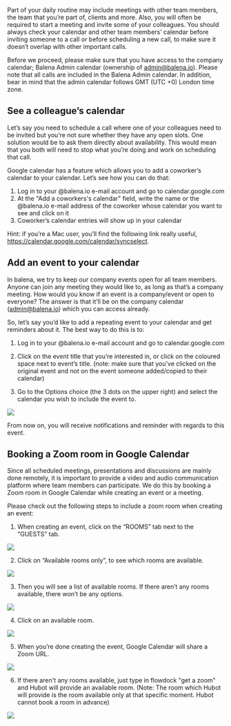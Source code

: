 Part of your daily routine may include meetings with other team members, the team that you’re part of, clients and more. Also, you will often be required to start a meeting and invite some of your colleagues. You should always check your calendar and other team members’ calendar before inviting someone to a call or before scheduling a new call, to make sure it doesn’t overlap with other important calls. 

Before we proceed, please make sure that you have access to the company calendar; Balena Admin calendar (ownership of admin@balena.io). Please note that all calls are included in the Balena Admin calendar. In addition, bear in mind that the admin calendar follows GMT (UTC +0) London time zone.

## See a colleague’s calendar
Let’s say you need to schedule a call where one of your colleagues need to be invited but you’re not sure whether they have any open slots. One solution would be to ask them directly about availability. This would mean that you both will need to stop what you’re doing and work on scheduling that call.

Google calendar has a feature which allows you to add a coworker’s calendar to your calendar. Let’s see how you can do that:

1. Log in to your @balena.io e-mail account and go to calendar.google.com
1. At the "Add a coworkers's calendar" field, write the name or the @balena.io e-mail address of the coworker whose calendar you want to see and click on it
1. Coworker’s calendar entries will show up in your calendar

Hint: if you’re a Mac user, you’ll find the following link really useful, https://calendar.google.com/calendar/syncselect.

## Add an event to your calendar
In balena, we try to keep our company events open for all team members. Anyone can join any meeting they would like to, as long as that’s a company meeting. How would you know if an event is a company/event or open to everyone? The answer is that it’ll be on the company calendar (admin@balena.io) which you can access already. 

So, let’s say you’d like to add a repeating event to your calendar and get reminders about it. The best way to do this is to:

1. Log in to your @balena.io e-mail account and go to calendar.google.com
1. Click on the event title that you’re interested in, or click on the coloured space next to event’s title. (note: make sure that you've clicked on the original event and not on the event someone added/copied to their calendar)

3. Go to the Options choice (the 3 dots on the upper right) and select the calendar you wish to include the event to.

![](http://i67.tinypic.com/b3rhmt.png)

From now on, you will receive notifications and reminder with regards to this event.

## Booking a Zoom room in Google Calendar

Since all scheduled meetings, presentations and discussions are mainly done remotely, it is important to provide a video and audio communication platform where team members can participate. We do this by booking a Zoom room in Google Calendar while creating an event or a meeting.

Please check out the following steps to include a zoom room when creating an event:

1. When creating an event, click on the “ROOMS” tab next to the “GUESTS” tab.

![](http://i67.tinypic.com/2ykky1i.png)

2. Click on “Available rooms only”, to see which rooms are available. 

![](http://i68.tinypic.com/k3ugm1.png)

3. Then you will see a list of available rooms. If there aren’t any rooms available, there won’t be any options.

![](http://i67.tinypic.com/1okr39.png)

4. Click on an available room.

![](http://i66.tinypic.com/2ltqznr.png)

5. When you’re done creating the event, Google Calendar will share a Zoom URL.

![](http://i65.tinypic.com/2csc202.png)

6. If there aren't any rooms available, just type in flowdock "get a zoom" and Hubot will provide an available room. (Note: The room which Hubot will provide is the room available only at that specific moment. Hubot cannot book a room in advance)

![](http://i64.tinypic.com/28ixb91.png)
